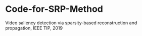 # Code-for-SRP-Method
Video saliency detection via sparsity-based reconstruction and propagation, IEEE TIP, 2019

